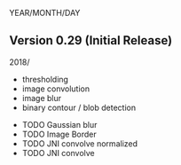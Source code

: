 YEAR/MONTH/DAY

## Version 0.29 (Initial Release)

2018/

* thresholding
* image convolution
* image blur
* binary contour / blob detection

- TODO Gaussian blur
- TODO Image Border
- TODO JNI convolve normalized
- TODO JNI convolve 
